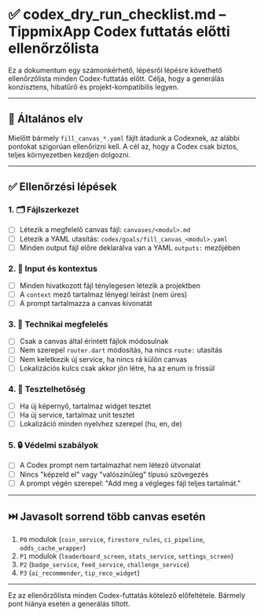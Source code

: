 # ✅ codex\_dry\_run\_checklist.md – TippmixApp Codex futtatás előtti ellenőrzőlista

Ez a dokumentum egy számonkérhető, lépésről lépésre követhető ellenőrzőlista minden Codex-futtatás előtt. Célja, hogy a generálás konzisztens, hibatűrő és projekt-kompatibilis legyen.

---

## 🧠 Általános elv

Mielőtt bármely `fill_canvas_*.yaml` fájlt átadunk a Codexnek, az alábbi pontokat szigorúan ellenőrizni kell. A cél az, hogy a Codex csak biztos, teljes környezetben kezdjen dolgozni.

---

## ✅ Ellenőrzési lépések

### 1. 🗂️ Fájlszerkezet

* [ ] Létezik a megfelelő canvas fájl: `canvases/<modul>.md`
* [ ] Létezik a YAML utasítás: `codex/goals/fill_canvas_<modul>.yaml`
* [ ] Minden output fájl előre deklarálva van a YAML `outputs:` mezőjében

### 2. 📎 Input és kontextus

* [ ] Minden hivatkozott fájl ténylegesen létezik a projektben
* [ ] A `context` mező tartalmaz lényegi leírást (nem üres)
* [ ] A prompt tartalmazza a canvas kivonatát

### 3. 🔧 Technikai megfelelés

* [ ] Csak a canvas által érintett fájlok módosulnak
* [ ] Nem szerepel `router.dart` módosítás, ha nincs `route:` utasítás
* [ ] Nem keletkezik új service, ha nincs rá külön canvas
* [ ] Lokalizációs kulcs csak akkor jön létre, ha az enum is frissül

### 4. 🧪 Tesztelhetőség

* [ ] Ha új képernyő, tartalmaz widget tesztet
* [ ] Ha új service, tartalmaz unit tesztet
* [ ] Lokalizáció minden nyelvhez szerepel (hu, en, de)

### 5. 🔒 Védelmi szabályok

* [ ] A Codex prompt nem tartalmazhat nem létező útvonalat
* [ ] Nincs "képzeld el" vagy "valószínűleg" típusú szövegezés
* [ ] A prompt végén szerepel: "Add meg a végleges fájl teljes tartalmát."

---

## ⏭️ Javasolt sorrend több canvas esetén

1. `P0` modulok (`coin_service`, `firestore_rules`, `ci_pipeline`, `odds_cache_wrapper`)
2. `P1` modulok (`leaderboard_screen`, `stats_service`, `settings_screen`)
3. `P2` (`badge_service`, `feed_service`, `challenge_service`)
4. `P3` (`ai_recommender`, `tip_reco_widget`)

---

Ez az ellenőrzőlista minden Codex-futtatás kötelező előfeltétele. Bármely pont hiánya esetén a generálás tiltott.
